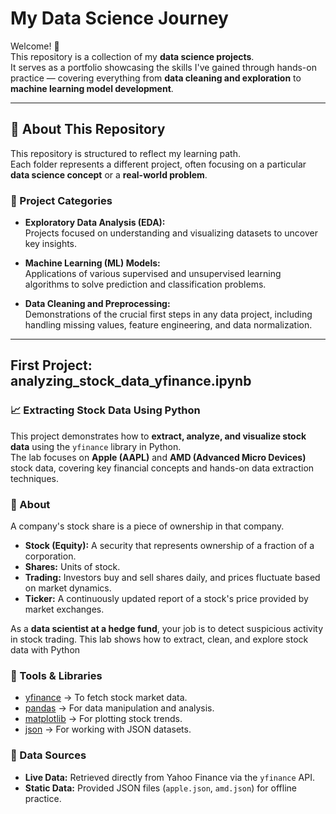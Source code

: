 # My Data Science Journey

Welcome! 👋  
This repository is a collection of my **data science projects**.  
It serves as a portfolio showcasing the skills I've gained through hands-on practice — covering everything from **data cleaning and exploration** to **machine learning model development**.

---

## 📂 About This Repository

This repository is structured to reflect my learning path.  
Each folder represents a different project, often focusing on a particular **data science concept** or a **real-world problem**.

### 🔑 Project Categories

- **Exploratory Data Analysis (EDA):**  
  Projects focused on understanding and visualizing datasets to uncover key insights.

- **Machine Learning (ML) Models:**  
  Applications of various supervised and unsupervised learning algorithms to solve prediction and classification problems.

- **Data Cleaning and Preprocessing:**  
  Demonstrations of the crucial first steps in any data project, including handling missing values, feature engineering, and data normalization.

---

## First Project: analyzing_stock_data_yfinance.ipynb

### 📈 Extracting Stock Data Using Python

This project demonstrates how to **extract, analyze, and visualize stock data** using the `yfinance` library in Python.  
The lab focuses on **Apple (AAPL)** and **AMD (Advanced Micro Devices)** stock data, covering key financial concepts and hands-on data extraction techniques.

### 📝 About

A company's stock share is a piece of ownership in that company.  
- **Stock (Equity):** A security that represents ownership of a fraction of a corporation.  
- **Shares:** Units of stock.  
- **Trading:** Investors buy and sell shares daily, and prices fluctuate based on market dynamics.  
- **Ticker:** A continuously updated report of a stock's price provided by market exchanges.

As a **data scientist at a hedge fund**, your job is to detect suspicious activity in stock trading. This lab shows how to extract, clean, and explore stock data with Python

### 🔧 Tools & Libraries

- [yfinance](https://pypi.org/project/yfinance/) → To fetch stock market data.  
- [pandas](https://pandas.pydata.org/) → For data manipulation and analysis.  
- [matplotlib](https://matplotlib.org/) → For plotting stock trends.  
- [json](https://docs.python.org/3/library/json.html) → For working with JSON datasets.  

### 📂 Data Sources

- **Live Data:** Retrieved directly from Yahoo Finance via the `yfinance` API.  
- **Static Data:** Provided JSON files (`apple.json`, `amd.json`) for offline practice.  
